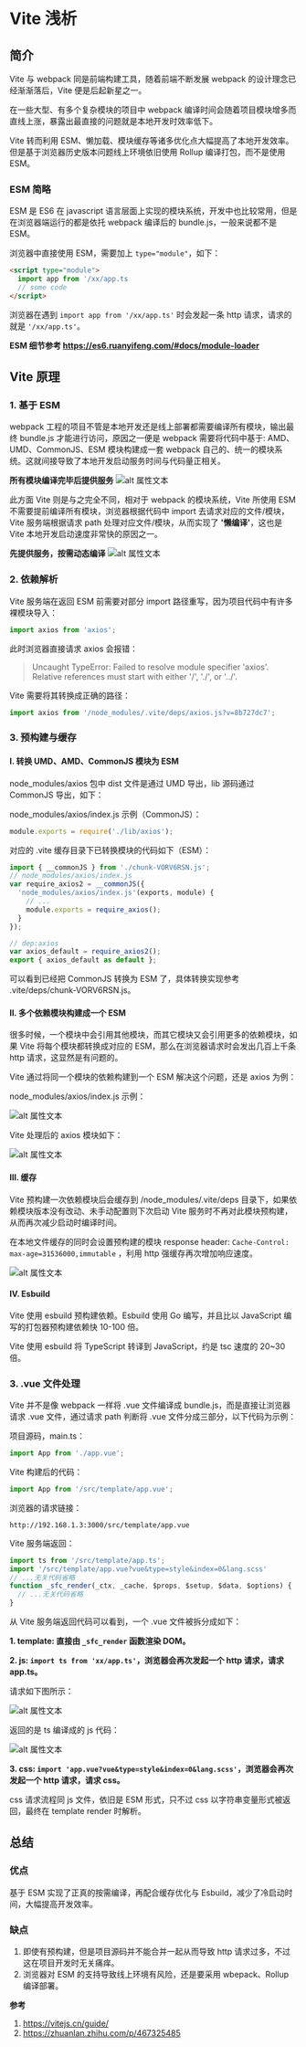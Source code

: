 
# Vite 浅析

## 简介
Vite 与 webpack 同是前端构建工具，随着前端不断发展 webpack 的设计理念已经渐渐落后，Vite 便是后起新星之一。

在一些大型、有多个复杂模块的项目中 webpack 编译时间会随着项目模块增多而直线上涨，暴露出最直接的问题就是本地开发时效率低下。

Vite 转而利用 ESM、懒加载、模块缓存等诸多优化点大幅提高了本地开发效率。但是基于浏览器历史版本问题线上环境依旧使用 Rollup 编译打包，而不是使用 ESM。

### ESM 简略

ESM 是 ES6 在 javascript 语言层面上实现的模块系统，开发中也比较常用，但是在浏览器端运行的都是依托 webpack 编译后的 bundle.js，一般来说都不是 ESM。

浏览器中直接使用 ESM，需要加上 `type="module"`，如下：

```html
<script type="module">
  import app from '/xx/app.ts
  // some code
</script>
```
浏览器在遇到 `import app from '/xx/app.ts'` 时会发起一条 http 请求，请求的就是 `'/xx/app.ts'`。

**ESM 细节参考 <https://es6.ruanyifeng.com/#docs/module-loader>**

## Vite 原理

### 1. 基于 ESM 

webpack 工程的项目不管是本地开发还是线上部署都需要编译所有模块，输出最终 bundle.js 才能进行访问，原因之一便是 webpack 需要将代码中基于: AMD、UMD、CommonJS、ESM 模块构建成一套 webpack 自己的、统一的模块系统。这就间接导致了本地开发启动服务时间与代码量正相关。

**所有模块编译完毕后提供服务**
![alt 属性文本](./bundler.png)

此方面 Vite 则是与之完全不同，相对于 webpack 的模块系统，Vite 所使用 ESM 不需要提前编译所有模块，浏览器根据代码中 import 去请求对应的文件/模块，Vite 服务端根据请求 path 处理对应文件/模块，从而实现了 **'懒编译'**，这也是 Vite 本地开发启动速度非常快的原因之一。

**先提供服务，按需动态编译**
![alt 属性文本](./esm.png)

### 2. 依赖解析

Vite 服务端在返回 ESM 前需要对部分 import 路径重写，因为项目代码中有许多裸模块导入：

```javascript
import axios from 'axios';
```
此时浏览器直接请求 axios 会报错：

> Uncaught TypeError: Failed to resolve module specifier 'axios'. Relative references must start with either '/', './', or '../'.

Vite 需要将其转换成正确的路径：
```javascript
import axios from '/node_modules/.vite/deps/axios.js?v=8b727dc7';
```

### 3. 预构建与缓存

#### Ⅰ. 转换 UMD、AMD、CommonJS 模块为 ESM

node_modules/axios 包中 dist 文件是通过 UMD 导出，lib 源码通过 CommonJS 导出，如下：

node_modules/axios/index.js 示例（CommonJS）：
```javascript
module.exports = require('./lib/axios');
```
对应的 .vite 缓存目录下已转换模块的代码如下（ESM）：
```javascript
import { __commonJS } from './chunk-VORV6RSN.js';
// node_modules/axios/index.js
var require_axios2 = __commonJS({
  'node_modules/axios/index.js'(exports, module) {
    // ...
    module.exports = require_axios();
  }
});

// dep:axios
var axios_default = require_axios2();
export { axios_default as default };
```
可以看到已经把 CommonJS 转换为 ESM 了，具体转换实现参考 .vite/deps/chunk-VORV6RSN.js。

#### Ⅱ. 多个依赖模块构建成一个 ESM

很多时候，一个模块中会引用其他模块，而其它模块又会引用更多的依赖模块，如果 Vite 将每个模块都转换成对应的 ESM，那么在浏览器请求时会发出几百上千条 http 请求，这显然是有问题的。

Vite 通过将同一个模块的依赖构建到一个 ESM 解决这个问题，还是 axios 为例：

node_modules/axios/index.js 示例：

![alt 属性文本](./axios%20%E6%BA%90%E7%A0%81.jpg)

Vite 处理后的 axios 模块如下：

![alt 属性文本](./vite%20%E6%9E%84%E5%BB%BA%20axios%20%E6%BA%90%E7%A0%81.jpg)

#### Ⅲ. 缓存

Vite 预构建一次依赖模块后会缓存到 /node_modules/.vite/deps 目录下，如果依赖模块版本没有改动、未手动配置则下次启动 Vite 服务时不再对此模块预构建，从而再次减少启动时编译时间。

在本地文件缓存的同时会设置预构建的模块 response header: `Cache-Control: max-age=31536000,immutable` ，利用 http 强缓存再次增加响应速度。

![alt 属性文本](./%E7%BC%93%E5%AD%98-%E9%A2%84%E6%9E%84%E5%BB%BA%E6%A8%A1%E5%9D%97%E5%BC%BA%E7%BC%93%E5%AD%98.jpg)

#### Ⅳ. Esbuild

Vite 使用 esbuild 预构建依赖。Esbuild 使用 Go 编写，并且比以 JavaScript 编写的打包器预构建依赖快 10-100 倍。

Vite 使用 esbuild 将 TypeScript 转译到 JavaScript，约是 tsc 速度的 20~30 倍。


### 3. .vue 文件处理 

Vite 并不是像 webpack 一样将 .vue 文件编译成 bundle.js，而是直接让浏览器请求 .vue 文件，通过请求 path 判断将 .vue 文件分成三部分，以下代码为示例：

项目源码，main.ts：
```javascript
import App from './app.vue';
```
Vite 构建后的代码：
```javascript
import App from '/src/template/app.vue';
```
浏览器的请求链接：

`http://192.168.1.3:3000/src/template/app.vue`

Vite 服务端返回：
```javascript
import ts from '/src/template/app.ts';
import '/src/template/app.vue?vue&type=style&index=0&lang.scss'
// ...无关代码省略
function _sfc_render(_ctx, _cache, $props, $setup, $data, $options) {
  // ...无关代码省略
}
```
从 Vite 服务端返回代码可以看到，一个 .vue 文件被拆分成如下：

**1. template: 直接由 `_sfc_render` 函数渲染 DOM。**

**2. js: `import ts from 'xx/app.ts'`，浏览器会再次发起一个 http 请求，请求 app.ts。**

请求如下图所示：

![alt 属性文本](./vue%20%E6%96%87%E4%BB%B6%E6%8B%86%E5%88%86-ts%20%E8%AF%B7%E6%B1%82.jpg)

返回的是 ts 编译成的 js 代码：

![alt 属性文本](./vue%20%E6%96%87%E4%BB%B6%E6%8B%86%E5%88%86-ts%20%E8%BF%94%E5%9B%9E.jpg)

**3. css: `import 'app.vue?vue&type=style&index=0&lang.scss'`，浏览器会再次发起一个 http 请求，请求 css。**

css 请求流程同 js 文件，依旧是 ESM 形式，只不过 css 以字符串变量形式被返回，最终在 template render 时解析。

## 总结

### 优点
基于 ESM 实现了正真的按需编译，再配合缓存优化与 Esbuild，减少了冷启动时间，大幅提高开发效率。

### 缺点
1. 即使有预构建，但是项目源码并不能合并一起从而导致 http 请求过多，不过这在项目开发时无关痛痒。
2. 浏览器对 ESM 的支持导致线上环境有风险，还是要采用 wbepack、Rollup 编译部署。 


**参考**
1. <https://vitejs.cn/guide/>
2. <https://zhuanlan.zhihu.com/p/467325485>
